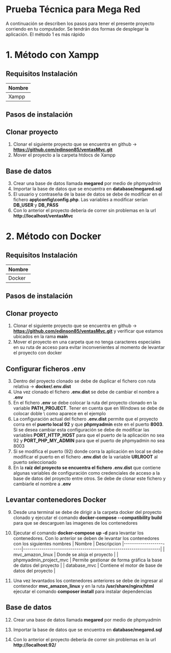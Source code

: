 # Prueba Técnica para Mega Red

A continuación se describen los pasos para tener el presente proyecto corriendo en tu computador.
Se tendrán dos formas de desplegar la aplicación. El método 1 es más rápido

# 1. Método con Xampp

## Requisitos Instalación

| Nombre   |
|----------|
| Xampp    |

## Pasos de instalación

## Clonar proyecto
1. Clonar el siguiente proyecto que se encuentra en github ->  __https://github.com/edinson85/ventasMvc.git__ 
2. Mover el proyecto a la carpeta htdocs de Xampp

## Base de datos
3. Crear una base de datos llamada __megared__ por medio de phpmyadmin
4. Importar la base de datos que se encuentra en __database/megared.sql__
5. El usuario y contraseña de la base de datos se debe de modificar en el fichero __app\config\config.php__. Las variables a modificar serían __DB_USER__ y __DB_PASS__
5. Con lo anterior el proyecto debería de correr sin problemas en la url __http://localhost/ventasMvc__


# 2. Método con Docker

## Requisitos Instalación

| Nombre   |
|----------|
| Docker   |

## Pasos de instalación

## Clonar proyecto
1. Clonar el siguiente proyecto que se encuentra en github ->  __https://github.com/edinson85/ventasMvc.git__ y verificar que estamos ubicados en la rama __main__
2. Mover el proyecto en una carpeta que no tenga caracteres especiales en su ruta de acceso para evitar inconvenientes al momento de levantar el proyecto con docker

## Configurar ficheros .env
3. Dentro del proyecto clonado se debe de duplicar el fichero con ruta relativa -> __docker/.env.dist__
4. Una vez clonado el fichero __.env.dist__ se debe de cambiar el nombre a __.env__
5. En el fichero __.env__ se debe colocar la ruta del proyecto clonado en la variable __PATH_PROJECT__. Tener en cuenta que en Windows se debe de colocar doble \\ como aparece en el ejemplo
6. La configuración actual del fichero __.env.dist__ permite que el proyecto corra en el __puerto local 92__ y que __phpmyadmin__ este en el puerto __8003__. Si se desea cambiar esta configuración se debe de modificar las variables __PORT_HTTP_HOST__ para que el puerto de la aplicación no sea 92 y __PORT_PHP_MY_ADMIN__ para que el puerto de phpmyadmin no sea 8003
7. Si se modifica el puerto (92) donde corra la aplicación en local se debe modificar el puerto en el fichero __.env.dist__ de la variable __URLROOT__ al puerto seleccionado
8. En la __raíz del proyecto se encuentra el fichero .env.dist__ que contiene algunas variables de configuración como credenciales de acceso a la base de datos del proyecto entre otros. Se debe de clonar este fichero y cambiarle el nombre a __.env__

## Levantar contenedores Docker
9. Desde una terminal se debe de dirigir a la carpeta docker del proyecto clonado y ejecutar el comando __docker-compose --compatibility build__ para que se descarguen las imagenes de los contenedores
10. Ejecutar el comando  __docker-compose up -d__ para levantar los contenedores. Con lo anterior se deben de levantar los contenedores  con los siguientes nombres
| Nombre                 | Descripcion
|------------------------|-------------------------------------------------------------------|
| mvc_amazon_linux       | Donde se aloja el proyecto                                        |
| phpmyadmin_project_mvc | Permite gestionar de forma gráfica la base de datos del proyecto  |
| database_mvc           | Contiene el motor de base de datos del proyecto                   |

11. Una vez levantados los contenedores anteriores se debe de ingresar al contenedor __mvc_amazon_linux__ y en la ruta __/usr/share/nginx/html__ ejecutar el comando __composer install__ para instalar dependencias

## Base de datos
12. Crear una base de datos llamada __megared__ por medio de phpmyadmin
13. Importar la base de datos que se encuentra en __database/megared.sql__

14. Con lo anterior el proyecto debería de correr sin problemas en la url __http://localhost:92/__ 
